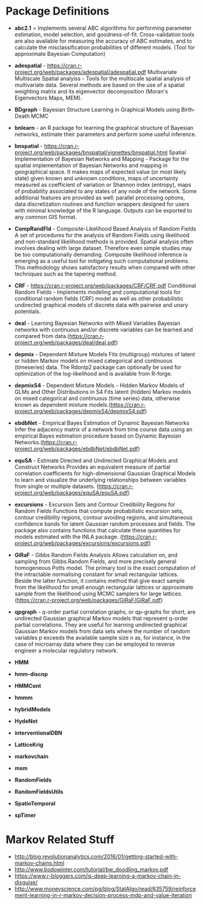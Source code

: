 # Package Definitions

* **abc2.1** = Implements several ABC algorithms for performing parameter estimation, model selection, and goodness-of-fit. Cross-validation tools are also available for measuring the accuracy of ABC estimates, and to calculate the misclassification probabilities of different models.
(Tool for approximate Bayesian Computation)

* **adespatial** - https://cran.r-project.org/web/packages/adespatial/adespatial.pdf
Multivariate Multiscale Spatial analyiss - Tools for the multiscale spatial analysis of multivariate data. Several methods are based on the use of a spatial weighting matrix and its eigenvector decomposition (Moran's Eigenvectors Maps, MEM).

* **BDgraph** - Bayesian Structure Learning in Graphical Models using Birth-Death MCMC

* **bnlearn** - an R package for learning the graphical structure of Bayesian networks, estimate their parameters and perform some useful inference.

* **bnspatial** - https://cran.r-project.org/web/packages/bnspatial/vignettes/bnspatial.html
Spatial Implementation of Bayesian Networks and Mapping - Package for the spatial implementation of Bayesian Networks and mapping in geographical space. It makes maps of expected value (or most likely state) given known and unknown conditions, maps of uncertainty measured as coefficient of variation or Shannon index (entropy), maps of probability associated to any states of any node of the network. Some additional features are provided as well: parallel processing options, data discretization routines and function wrappers designed for users with minimal knowledge of the R language. Outputs can be exported to any common GIS format.

* **CompRandFld** - Composite-Likelihood Based Analysis of Random Fields
A set of procedures for the analysis of Random Fields using likelihood and non-standard likelihood methods is provided. Spatial analysis often involves dealing with large dataset. Therefore even simple studies may be too computationally demanding. Composite likelihood inference is emerging as a useful tool for mitigating such computational problems. This methodology shows satisfactory results when compared with other techniques such as the tapering method.

* **CRF** - https://cran.r-project.org/web/packages/CRF/CRF.pdf
Conditional Random Fields - Implements modeling and computational tools for conditional random fields (CRF) model as well as other probabilistic undirected graphical models of discrete data with pairwise and unary potentials.

* **deal** - Learning Bayesian Networks with Mixed Variables
Bayesian networks with continuous and/or discrete variables can be learned and compared from data.(https://cran.r-project.org/web/packages/deal/deal.pdf)

* **depmix** - Dependent Mixture Models
Fits (multigroup) mixtures of latent or hidden Markov models on mixed categorical and continuous (timeseries) data. The Rdonlp2 package can optionally be used for optimization of the log-likelihood and is available from R-forge. 

* **depmixS4** - Dependent Mixture Models - Hidden Markov Models of GLMs and Other Distributions in S4
Fits latent (hidden) Markov models on mixed categorical and continuous (time series) data, otherwise known as dependent mixture models.(https://cran.r-project.org/web/packages/depmixS4/depmixS4.pdf)

* **ebdbNet** - Empirical Bayes Estimation of Dynamic Bayesian Networks
Infer the adjacency matrix of a network from time course data using an empirical Bayes estimation procedure based on Dynamic Bayesian Networks.(https://cran.r-project.org/web/packages/ebdbNet/ebdbNet.pdf)

* **equSA** - Estimate Directed and Undirected Graphical Models and Construct Networks
Provides an equivalent measure of partial correlation coefficients for high-dimensional Gaussian Graphical Models to learn and visualize the underlying relationships between variables from single or multiple datasets.
(https://cran.r-project.org/web/packages/equSA/equSA.pdf)

* **excursions** - Excursion Sets and Contour Credibility Regions for Random Fields
Functions that compute probabilistic excursion sets, contour credibility regions, contour avoiding regions, and simultaneous confidence bands for latent Gaussian random processes and fields. The package also contains functions that calculate these quantities for models estimated with the INLA package.
(https://cran.r-project.org/web/packages/excursions/excursions.pdf)

* **GiRaF** - Gibbs Random Fields Analysis
Allows calculation on, and sampling from Gibbs Random Fields, and more precisely general homogeneous Potts model. The primary tool is the exact computation of the intractable normalising constant for small rectangular lattices. Beside the latter function, it contains method that give exact sample from the likelihood for small enough rectangular lattices or approximate sample from the likelihood using MCMC samplers for large lattices.
(https://cran.r-project.org/web/packages/GiRaF/GiRaF.pdf)

* **qpgraph** - q-order partial correlation graphs, or qp-graphs for short, are undirected Gaussian graphical Markov models that represent q-order partial correlations. They are useful for learning undirected graphical Gaussian Markov models from data sets where the number of random variables p exceeds the available sample size n as, for instance, in the case of microarray data where they can be employed to reverse engineer a molecular regulatory network. 

* **HMM**

* **hmm-discnp**

* **HMMCont**

* **hmmm**

* **hybridModels**

* **HydeNet**

* **interventionalDBN**

* **LatticeKrig**

* **markovchain**

* **msm**

* **RandomFields**

* **RandomFieldsUtils**

* **SpatioTemporal**

* **spTimer**

# Markov Related Stuff
* http://blog.revolutionanalytics.com/2016/01/getting-started-with-markov-chains.html
* http://www.bodowinter.com/tutorial/bw_doodling_markov.pdf
* https://www.r-bloggers.com/is-deep-learning-a-markov-chain-in-disguise/
* http://www.moneyscience.com/pg/blog/StatAlgo/read/635759/reinforcement-learning-in-r-markov-decision-process-mdp-and-value-iteration 



